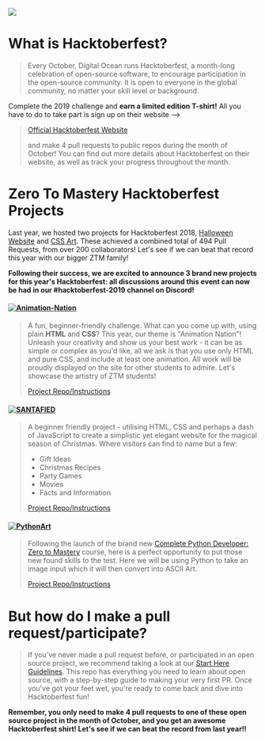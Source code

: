 ![](https://hacktoberfest.digitalocean.com/assets/HF19_social-744d976f227e4aff6866443abcede8c651b309ec9c7c9f7410f5944f8e1299b9.png)

# What is Hacktoberfest?
> Every October, Digital Ocean runs Hacktoberfest, a month-long celebration of open-source software, to encourage participation in the open-source community.
> It is open to everyone in the global community, no matter your skill level or background.
>
Complete the 2019 challenge and **earn a limited edition T-shirt!** All you have to do to take part is sign up on their website -->
>
> [Official Hacktoberfest Website](https://hacktoberfest.digitalocean.com/)
>
> and make 4 pull requests to public repos during the month of October!
> You can find out more details about Hacktoberfest on their website, as well as track your progress throughout the month.


# Zero To Mastery Hacktoberfest Projects
Last year, we hosted two projects for Hacktoberfest 2018, [Halloween Website](https://github.com/zero-to-mastery/Halloween-Hacktoberfest-Edition) and [CSS Art](https://github.com/zero-to-mastery/CSS-Art-Hacktoberfest-Edition). These achieved a combined total of 494 Pull Requests, from over 200 collaborators! Let's see if we can beat that record this year with our bigger ZTM family!

**Following their success, we are excited to announce 3 brand new projects for this year's Hacktoberfest: all discussions around this event can now be had in our #hacktoberfest-2019 channel on Discord!**

#### [![Animation-Nation](https://img.shields.io/badge/CSS%20PROJECT-Animation%20Nation-yellow?style=for-the-badge&logo=CSS3)](https://github.com/zero-to-mastery/Animation-Nation)
> A fun, beginner-friendly challenge.
> What can you come up with, using plain **HTML** and **CSS**? This year, our theme is "Animation Nation"! Unleash your creativity and show us your best work - it can be as simple or complex as you'd like, all we ask is that you use only HTML and pure CSS, and include at least one animation. All work will be proudly displayed on the site for other students to admire. Let's showcase the artistry of ZTM students!
>
> [Project Repo/Instructions](https://github.com/zero-to-mastery/Animation-Nation)

#### [![SANTAFIED](https://img.shields.io/badge/HTML%20PROJECT-Santafied-critical?style=for-the-badge&logo=HTML5)](https://github.com/zero-to-mastery/Santafied)
> A beginner friendly project - utilising HTML, CSS and perhaps a dash of JavaScript to create a simplistic yet elegant website for the magical season of Christmas. Where visitors can find to name but a few:
> - Gift Ideas
> - Christmas Recipes
> - Party Games
> - Movies
> - Facts and Information
>
> [Project Repo/Instructions](https://github.com/zero-to-mastery/Santafied)

#### [![PythonArt](https://img.shields.io/badge/PYTHON%20PROJECT-ASCII%20Art%20-blue?style=for-the-badge&logo=Python)](https://github.com/zero-to-mastery/python-art)
> Following the launch of the brand new [Complete Python Developer: Zero to Mastery](https://www.udemy.com/course/complete-python-developer-zero-to-mastery/?couponCode=LEVELUPZTM) course, here is a perfect opportunity to put those new found skills to the test. Here we will be using Python to take an image input which it will then convert into ASCII Art.
>
> [Project Repo/Instructions](https://github.com/zero-to-mastery/python-art)

# But how do I make a pull request/participate?

> If you've never made a pull request before, or participated in an open source project, we recommend taking a look at our [Start Here Guidelines](https://github.com/zero-to-mastery/start-here-guidelines). This repo has everything you need to learn about open source, with a step-by-step guide to making your very first PR.
> Once you've got your feet wet, you're ready to come back and dive into Hacktoberfest fun!

**Remember, you only need to make 4 pull requests to one of these open source project in the month of October, and you get an awesome Hacktoberfest shirt! Let's see if we can beat the record from last year!!**
